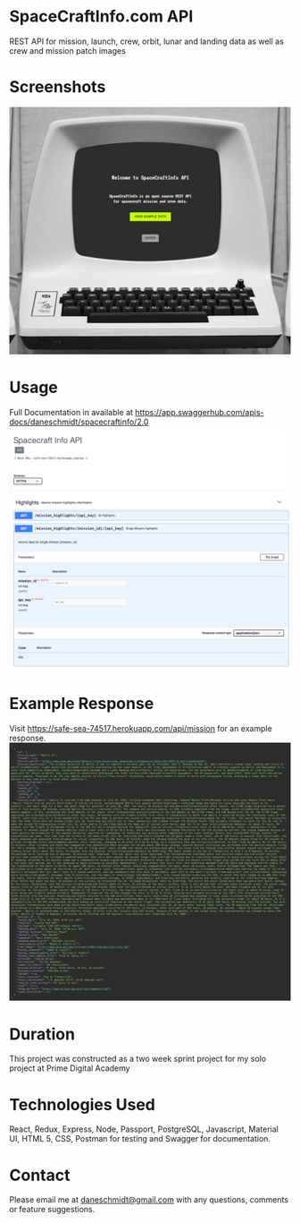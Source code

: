 # SpaceCraftInfo.com API


REST API for mission, launch, crew, orbit, lunar and landing data as well as crew and mission patch images


# Screenshots

![](/public/images/scinfoscreeny.png)


# Usage

Full Documentation in available at https://app.swaggerhub.com/apis-docs/daneschmidt/spacecraftinfo/2.0
![](/public/images/sampledoc.png)


# Example Response

Visit https://safe-sea-74517.herokuapp.com/api/mission for an example response. 
![](/public/images/sampledata.png)


# Duration

This project was constructed as a two week sprint project for my solo project at Prime Digital Academy


# Technologies Used

React, Redux, Express, Node, Passport, PostgreSQL, Javascript, Material UI, HTML 5, CSS, Postman for testing and Swagger for documentation.


# Contact

Please email me at <a href = "mailto: daneschmidt@gmail.com">daneschmidt@gmail.com</a> with any questions, comments or feature suggestions.